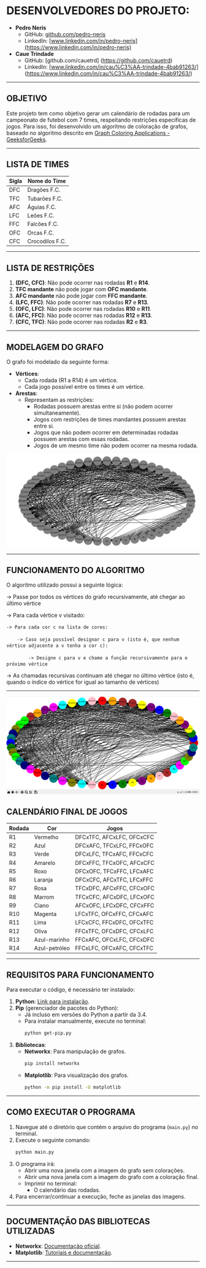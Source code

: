 # DESENVOLVEDORES DO PROJETO:
- **Pedro Neris**  
  - GitHub: [github.com/pedro-neris](https://github.com/pedro-neris)  
  - LinkedIn: [www.linkedin.com/in/pedro-neris](https://www.linkedin.com/in/pedro-neris)  
- **Caue Trindade**
  - GitHub: [github.com/cauetrd] (https://github.com/cauetrd)
  - LinkedIn: [www.linkedin.com/in/cau%C3%AA-trindade-4bab91263/] (https://www.linkedin.com/in/cau%C3%AA-trindade-4bab91263/)

---

## OBJETIVO

Este projeto tem como objetivo gerar um calendário de rodadas para um campeonato de futebol com 7 times, respeitando restrições específicas de jogos. Para isso, foi desenvolvido um algoritmo de coloração de grafos, baseado no algoritmo descrito em [Graph Coloring Applications - GeeksforGeeks](https://www.geeksforgeeks.org/graph-coloring-applications/).

---

## LISTA DE TIMES

| Sigla | Nome do Time    |
| ----- | --------------- |
| DFC   | Dragões F.C.    |
| TFC   | Tubarões F.C.   |
| AFC   | Águias F.C.     |
| LFC   | Leões F.C.      |
| FFC   | Falcões F.C.    |
| OFC   | Orcas F.C.      |
| CFC   | Crocodilos F.C. |

---

## LISTA DE RESTRIÇÕES

1. **(DFC, CFC)**: Não pode ocorrer nas rodadas **R1** e **R14**.
2. **TFC mandante** não pode jogar com **OFC mandante**.
3. **AFC mandante** não pode jogar com **FFC mandante**.
4. **(LFC, FFC)**: Não pode ocorrer nas rodadas **R7** e **R13**.
5. **(OFC, LFC)**: Não pode ocorrer nas rodadas **R10** e **R11**.
6. **(AFC, FFC)**: Não pode ocorrer nas rodadas **R12** e **R13**.
7. **(CFC, TFC)**: Não pode ocorrer nas rodadas **R2** e **R3**.

---

## MODELAGEM DO GRAFO

O grafo foi modelado da seguinte forma:

- **Vértices**:
  - Cada rodada (R1 a R14) é um vértice.
  - Cada jogo possível entre os times é um vértice.
- **Arestas**:
  - Representam as restrições:
    - Rodadas possuem arestas entre si (não podem ocorrer simultaneamente).
    - Jogos com restrições de times mandantes possuem arestas entre si.
    - Jogos que não podem ocorrer em determinadas rodadas possuem arestas com essas rodadas.
    - Jogos de um mesmo time não podem ocorrer na mesma rodada.

![Grafo modelado e sem coloração](./sem%20coloração.png)

---

## FUNCIONAMENTO DO ALGORITMO

O algoritmo utilizado possui a seguinte lógica:

-> Passe por todos os vértices do grafo recursivamente, até chegar ao último vértice

-> Para cada vértice v visitado:

    -> Para cada cor c na lista de cores:

        -> Caso seja possível designar c para v (isto é, que nenhum vértice adjacente a v tenha a cor c):

            -> Designe c para v e chame a função recursivamente para o próximo vértice

-> As chamadas recursivas continuam até chegar no último vértice (isto é, quando o índice do vértice for igual ao tamanho de vértices)

---

![Grafo modelado e com coloração](./coloração.png)

## CALENDÁRIO FINAL DE JOGOS

| Rodada | Cor           | Jogos                     |
| ------ | ------------- | ------------------------- |
| R1     | Vermelho      | DFCxTFC, AFCxLFC, OFCxCFC |
| R2     | Azul          | DFCxAFC, TFCxLFC, FFCxOFC |
| R3     | Verde         | DFCxLFC, TFCxAFC, FFCxCFC |
| R4     | Amarelo       | DFCxFFC, TFCxOFC, AFCxCFC |
| R5     | Roxo          | DFCxOFC, TFCxFFC, LFCxAFC |
| R6     | Laranja       | DFCxCFC, AFCxTFC, LFCxFFC |
| R7     | Rosa          | TFCxDFC, AFCxFFC, CFCxOFC |
| R8     | Marrom        | TFCxCFC, AFCxDFC, LFCxOFC |
| R9     | Ciano         | AFCxOFC, LFCxDFC, CFCxFFC |
| R10    | Magenta       | LFCxTFC, OFCxFFC, CFCxAFC |
| R11    | Lima          | LFCxCFC, FFCxDFC, OFCxTFC |
| R12    | Oliva         | FFCxTFC, OFCxDFC, CFCxLFC |
| R13    | Azul-marinho  | FFCxAFC, OFCxLFC, CFCxDFC |
| R14    | Azul-petróleo | FFCxLFC, OFCxAFC, CFCxTFC |

---

## REQUISITOS PARA FUNCIONAMENTO

Para executar o código, é necessário ter instalado:

1. **Python**: [Link para instalação](https://www.python.org/downloads/).
2. **Pip** (gerenciador de pacotes do Python):
   - Já incluso em versões do Python a partir da 3.4.
   - Para instalar manualmente, execute no terminal:
     ```bash
     python get-pip.py
     ```
3. **Bibliotecas**:
   - **Networkx**: Para manipulação de grafos.
     ```bash
     pip install networkx
     ```
   - **Matplotlib**: Para visualização dos grafos.
     ```bash
     python -m pip install -U matplotlib
     ```

---

## COMO EXECUTAR O PROGRAMA

1. Navegue até o diretório que contém o arquivo do programa (`main.py`) no terminal.
2. Execute o seguinte comando:
   ```bash
   python main.py
   ```
3. O programa irá:
   - Abrir uma nova janela com a imagem do grafo sem colorações.
   - Abrir uma nova janela com a imagem do grafo com a coloração final.
   - Imprimir no terminal:
     - O calendário das rodadas.
4. Para encerrar/continuar a execução, feche as janelas das imagens.

---

## DOCUMENTAÇÃO DAS BIBLIOTECAS UTILIZADAS

- **Networkx**: [Documentação oficial](https://networkx.org/documentation).
- **Matplotlib**: [Tutoriais e documentação](https://matplotlib.org/stable/tutorials).

---
